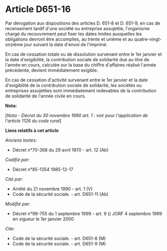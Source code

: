 # Article D651-16

Par dérogation aux dispositions des articles D. 651-8 et D. 651-9, en cas de recensement tardif d'une société ou entreprise
assujettie, l'organisme chargé du recouvrement peut fixer les dates limites auxquelles les obligations devront être
accomplies, au trente et unième et au quatre-vingt-onzième jour suivant la date d'envoi de l'imprimé.

En cas de cessation totale ou de dissolution survenant entre le 1er janvier et la date d'exigibilité, la contribution sociale
de solidarité due au titre de l'année en cours, calculée sur la base du chiffre d'affaires réalisé l'année précédente,
devient immédiatement exigible.

En cas de cessation d'activité survenant entre le 1er janvier et la date d'exigibilité de la contribution sociale de
solidarité, les sociétés ou entreprises assujetties sont immédiatement redevables de la contribution de solidarité de l'année
civile en cours.

**Nota:**

[*Nota - Décret du 30 novembre 1990 art. 1 : voir pour l'application de l'article 1126 du code rural*]

**Liens relatifs à cet article**

_Anciens textes_:

  - Décret n°70-368 du 29 avril 1970 - art. 12 (Ab)

_Codifié par_:

  - Décret n°85-1354 1985-12-17

_Cité par_:

  - Arrêté du 21 novembre 1990 - art. 1 (V)
  - Code de la sécurité sociale. - art. D651-11 (Ab)

_Modifié par_:

  - Décret n°99-755 du 1 septembre 1999 - art. 9 () JORF 4 septembre 1999 en vigueur le 1er janvier 2000

_Cite_:

  - Code de la sécurité sociale. - art. D651-8 (M)
  - Code de la sécurité sociale. - art. D651-9 (M)
